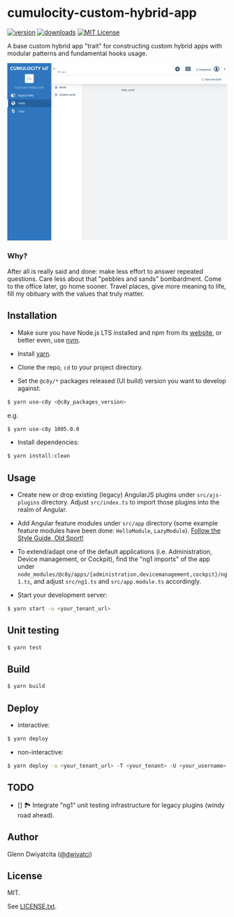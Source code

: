# cumulocity-custom-hybrid-app

[![version](https://img.shields.io/npm/v/cumulocity-custom-hybrid-app.svg)](https://www.npmjs.com/package/cumulocity-custom-hybrid-app)
[![downloads](https://img.shields.io/npm/dt/cumulocity-custom-hybrid-app.svg)](http://npm-stat.com/charts.html?package=cumulocity-custom-hybrid-app)
[![MIT License](https://img.shields.io/github/license/mashape/apistatus.svg)](https://raw.githubusercontent.com/dwiyatci/cumulocity-custom-hybrid-app/master/LICENSE.txt)

A base custom hybrid app "trait" for constructing custom hybrid apps with modular patterns and fundamental hooks usage.

![Screenshot](localhost_9000_apps_customhybridapp_.png)

### Why?

After all is really said and done: make less effort to answer repeated questions. Care less about that "pebbles and sands" bombardment. Come to the office later, go home sooner. Travel places, give more meaning to life, fill my obituary with the values that truly matter.

## Installation

- Make sure you have Node.js LTS installed and npm from its [website](https://nodejs.org), or better even, use [nvm](https://github.com/creationix/nvm).

- Install [yarn](https://yarnpkg.com/en/docs/install).

- Clone the repo, `cd` to your project directory.

- Set the `@c8y/*` packages released (UI build) version you want to develop against:

```bash
$ yarn use-c8y <@c8y_packages_version>
```

e.g.

```bash
$ yarn use-c8y 1005.0.0
```

- Install dependencies:

```bash
$ yarn install:clean
```

## Usage

- Create new or drop existing (legacy) AngularJS plugins under `src/ajs-plugins` directory. Adjust `src/index.ts` to import those plugins into the realm of Angular.

- Add Angular feature modules under `src/app` directory (some example feature modules have been done: `HelloModule`, `LazyModule`). [Follow the Style Guide, Old Sport!](https://angular.io/guide/styleguide)

- To extend/adapt one of the default applications (i.e. Administration, Device management, or Cockpit), find the "ng1 imports" of the app under `node_modules/@c8y/apps/{administration,devicemanagement,cockpit}/ng1.ts`, and adjust `src/ng1.ts` and `src/app.module.ts` accordingly.

- Start your development server:

```bash
$ yarn start -u <your_tenant_url>
```

## Unit testing

```bash
$ yarn test
```

## Build

```bash
$ yarn build
```

## Deploy

- interactive:

```bash
$ yarn deploy
```

- non-interactive:

```bash
$ yarn deploy -u <your_tenant_url> -T <your_tenant> -U <your_username> -P <your_username_password>
```

## TODO

- [] 🏞️ Integrate "ng1" unit testing infrastructure for legacy plugins (windy road ahead).

## Author

Glenn Dwiyatcita ([@dwiyatci](http://tiny.cc/dwiyatci))

## License

MIT.

See [LICENSE.txt](LICENSE.txt).
